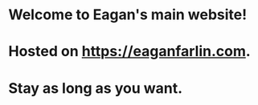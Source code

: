 # Welcome to Eagan's main website!

# Hosted on https://eaganfarlin.com.

# Stay as long as you want.